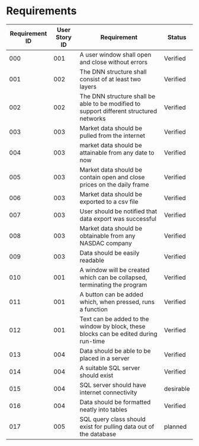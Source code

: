 # Requirements

| Requirement ID | User Story ID | Requirement | Status |
|----------------|---------------|-------------|--------|
|            000 |           001 | A user window shall open and close without errors | Verified |
|            001 |           002 | The DNN structure shall consist of at least two layers | Verified |
|            002 |           002 | The DNN structure shall be able to be modified to support different structured networks | Verified |
|            003 |           003 | Market data should be pulled from the internet | Verified |
|            004 |           003 | market data should be attainable from any date to now | Verified |
|            005 |           003 | Market data should be contain open and close prices on the daily frame| Verified |
|            006 |           003 | Market data should be exported to a csv file | Verified |
|            007 |           003 | User should be notified that data export was successful | Verified |
|            008 |           003 | Market data should be obtainable from any NASDAC company | Verified |
|            009 |           003 | Data should be easily readable | Verified |
|            010 |           001 | A window will be created which can be collapsed, terminating the program | Verified |
|            011 |           001 | A button can be added which, when pressed, runs a function | Verified |
|            012 |           001 | Text can be added to the window by block, these blocks can be edited during run-time | Verified |
|            013 |           004 | Data should be able to be placed in a server| Verified |
|            014 |           004 | A suitable SQL server should exist| Verified |
|            015 |           004 | SQL server should have internet connectivity| desirable |
|            016 |           004 | Data should be formatted neatly into tables| Verified |
|            017 |           005 | SQL query class should exist for pulling data out of the database| planned |
